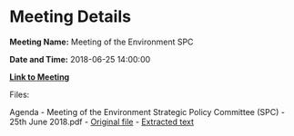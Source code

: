 # Meeting Details

**Meeting Name:** Meeting of the Environment SPC

**Date and Time:** 2018-06-25 14:00:00

**[Link to Meeting](https://www.limerick.ie/council/whats-on/meeting-environment-spc-1)**

Files: 

Agenda - Meeting of the Environment Strategic Policy Committee (SPC) - 25th June 2018.pdf - [Original file](https://www.limerick.ie/sites/default/files/media/documents/2018-06/25th%20June%202018-%20Agenda%20Environment%20Strategic%20Policy%20Committee.pdf) - [Extracted text](./Agenda%20-%C2%A0Meeting%20of%20the%20Environment%20Strategic%20Policy%20Committee%20%28SPC%29%20-%2025th%20June%202018.md)

